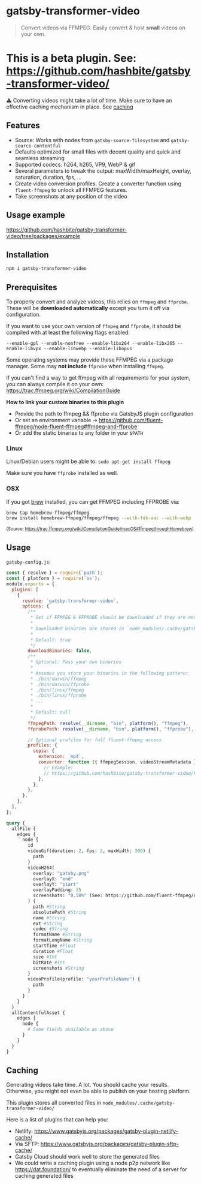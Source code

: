 # gatsby-transformer-video

> Convert videos via FFMPEG. Easily convert & host **small** videos on your own.

# This is a beta plugin. See: https://github.com/hashbite/gatsby-transformer-video/

:warning: Converting videos might take a lot of time. Make sure to have an effective caching mechanism in place. See [caching](#caching)

## Features

- Source: Works with nodes from `gatsby-source-filesystem` and `gatsby-source-contentful`
- Defaults optimized for small files with decent quality and quick and seamless streaming
- Supported codecs: h264, h265, VP9, WebP & gif
- Several parameters to tweak the output: maxWidth/maxHeight, overlay, saturation, duration, fps, ...
- Create video conversion profiles. Create a converter function using `fluent-ffmpeg` to unlock all FFMPEG features.
- Take screenshots at any position of the video

## Usage example

https://github.com/hashbite/gatsby-transformer-video/tree/packages/example

## Installation

```sh
npm i gatsby-transformer-video
```

## Prerequisites

To properly convert and analyze videos, this relies on `ffmpeg` and `ffprobe`. These will be **downloaded automatically** except you turn it off via configuration.

If you want to use your own version of `ffmpeg` and `ffprobe`, it should be compiled with at least the following flags enabled:

`--enable-gpl --enable-nonfree --enable-libx264 --enable-libx265 --enable-libvpx --enable-libwebp --enable-libopus`

Some operating systems may provide these FFMPEG via a package manager. Some may **not include** `ffprobe` when installing `ffmpeg`.

If you can't find a way to get ffmpeg with all requirements for your system, you can always compile it on your own: https://trac.ffmpeg.org/wiki/CompilationGuide

**How to link your custom binaries to this plugin**

- Provide the path to ffmpeg && ffprobe via GatsbyJS plugin configuration
- Or set an environment variable -> https://github.com/fluent-ffmpeg/node-fluent-ffmpeg#ffmpeg-and-ffprobe
- Or add the static binaries to any folder in your `$PATH`

### Linux

Linux/Debian users might be able to: `sudo apt-get install ffmpeg`

Make sure you have `ffprobe` installed as well.

### OSX

If you got [brew](https://brew.sh/) installed, you can get FFMPEG including FFPROBE via:

```sh
brew tap homebrew-ffmpeg/ffmpeg
brew install homebrew-ffmpeg/ffmpeg/ffmpeg --with-fdk-aac --with-webp
```

<sub>(Source: https://trac.ffmpeg.org/wiki/CompilationGuide/macOS#ffmpegthroughHomebrew)</sub>

## Usage

`gatsby-config.js`:

```js
const { resolve } = require(`path`);
const { platform } = require(`os`);
module.exports = {
  plugins: [
    {
      resolve: `gatsby-transformer-video`,
      options: {
        /**
         * Set if FFMPEG & FFPROBE should be downloaded if they are not found locally.
         *
         * Downloaded binaries are stored in `node_modules/.cache/gatsby-transformer-video-bins/`
         *
         * Default: true
         */
        downloadBinaries: false,
        /**
         * Optional: Pass your own binaries
         *
         * Assumes you store your binaries in the following pattern:
         * ./bin/darwin/ffmpeg
         * ./bin/darwin/ffprobe
         * ./bin/linux/ffmpeg
         * ./bin/linux/ffprobe
         * ...
         *
         * Default: null
         */
        ffmpegPath: resolve(__dirname, "bin", platform(), "ffmpeg"),
        ffprobePath: resolve(__dirname, "bin", platform(), "ffprobe"),

        // Optional profiles for full fluent-ffmpeg access
        profiles: {
          sepia: {
            extension: `mp4`,
            converter: function ({ ffmpegSession, videoStreamMetadata }) {
              // Example:
              // https://github.com/hashbite/gatsby-transformer-video/blob/packages/example/gatsby-config.js
            },
          },
        },
      },
    },
  ],
};
```

```graphql
query {
  allFile {
    edges {
      node {
        id
        videoGif(duration: 2, fps: 3, maxWidth: 300) {
          path
        }
        videoH264(
          overlay: "gatsby.png"
          overlayX: "end"
          overlayY: "start"
          overlayPadding: 25
          screenshots: "0,50%" (See: https://github.com/fluent-ffmpeg/node-fluent-ffmpeg#screenshotsoptions-dirname-generate-thumbnails)
        ) {
          path #String
          absolutePath #String
          name #String
          ext #String
          codec #String
          formatName #String
          formatLongName #String
          startTime #Float
          duration #Float
          size #Int
          bitRate #Int
          screenshots #String
        }
        videoProfile(profile: "yourProfileName") {
          path
        }
      }
    }
  }
  allContentfulAsset {
    edges {
      node {
        # Same fields available as above
      }
    }
  }
}
```

## Caching

Generating videos take time. A lot. You should cache your results. Otherwise, you might not even be able to publish on your hosting platform.

This plugin stores all converted files in `node_modules/.cache/gatsby-transformer-video/`

Here is a list of plugins that can help you:

- Netlify: https://www.gatsbyjs.org/packages/gatsby-plugin-netlify-cache/
- Via SFTP: https://www.gatsbyjs.org/packages/gatsby-plugin-sftp-cache/
- Gatsby Cloud should work well to store the generated files
- We could write a caching plugin using a node p2p network like https://dat.foundation/ to eventually eliminate the need of a server for caching generated files
